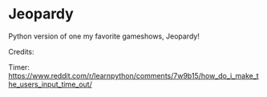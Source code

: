 # Jeopardy
Python version of one my favorite gameshows, Jeopardy!

Credits:

Timer:
https://www.reddit.com/r/learnpython/comments/7w9b15/how_do_i_make_the_users_input_time_out/

